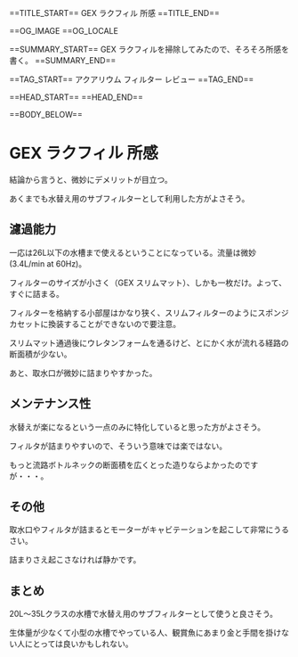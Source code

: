 ==TITLE_START==
GEX ラクフィル 所感
==TITLE_END==

==OG_IMAGE 
==OG_LOCALE 

==SUMMARY_START==
GEX ラクフィルを掃除してみたので、そろそろ所感を書く。
==SUMMARY_END==

==TAG_START==
アクアリウム フィルター レビュー
==TAG_END==

==HEAD_START==
==HEAD_END==

==BODY_BELOW==

# GEX ラクフィル 所感

結論から言うと、微妙にデメリットが目立つ。

あくまでも水替え用のサブフィルターとして利用した方がよさそう。

## 濾過能力

一応は26L以下の水槽まで使えるということになっている。流量は微妙(3.4L/min at 60Hz)。

フィルターのサイズが小さく（GEX スリムマット）、しかも一枚だけ。よって、すぐに詰まる。

フィルターを格納する小部屋はかなり狭く、スリムフィルターのようにスポンジカセットに換装することができないので要注意。

スリムマット通過後にウレタンフォームを通るけど、とにかく水が流れる経路の断面積が少ない。

あと、取水口が微妙に詰まりやすかった。

## メンテナンス性

水替えが楽になるという一点のみに特化していると思った方がよさそう。

フィルタが詰まりやすいので、そういう意味では楽ではない。

もっと流路ボトルネックの断面積を広くとった造りならよかったのですが・・・。

## その他

取水口やフィルタが詰まるとモーターがキャビテーションを起こして非常にうるさい。

詰まりさえ起こさなければ静かです。

## まとめ

20L～35Lクラスの水槽で水替え用のサブフィルターとして使うと良さそう。

生体量が少なくて小型の水槽でやっている人、観賞魚にあまり金と手間を掛けない人にとっては良いかもしれない。

